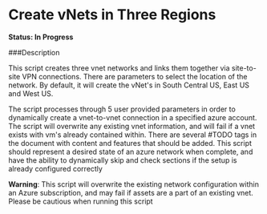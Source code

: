 Create vNets in Three Regions
===============

**Status: In Progress**

###Description

This script creates three vnet networks and links them together via site-to-site VPN connections. There are parameters to select the location of the network. By default, it will create the vNet's in South Central US, East US and West US.

The script processes through 5 user provided parameters in order to dynamically create a vnet-to-vnet connection in a specified azure account. The script will overwrite any existing vnet information, and will fail if a vnet exists with vm's already contained within. There are several #TODO tags in the document with content and features that should be added. This script should represent a desired state of an azure network when complete, and have the ability to dynamically skip and check sections if the setup is already configured correctly

**Warning**: This script will overwrite the existing network configuration within an Azure subscription, and may fail if assets are a part of an existing vnet. Please be cautious when running this script
